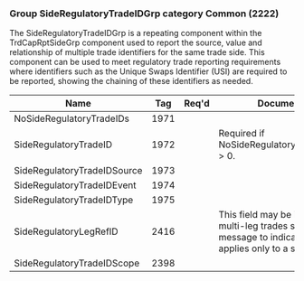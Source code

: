 ### Group SideRegulatoryTradeIDGrp category Common (2222)

The SideRegulatoryTradeIDGrp is a repeating component within the TrdCapRptSideGrp component used to report the source, value and relationship of multiple trade identifiers for the same trade side.
This component can be used to meet regulatory trade reporting requirements where identifiers such as the Unique Swaps Identifier (USI) are required to be reported, showing the chaining of these identifiers as needed.

| Name                        | Tag  | Req'd | Documentation                                                                                                                      |
|-----------------------------|------|----------|-------------------------------------------------------------------------------------------------------------------------------|
| NoSideRegulatoryTradeIDs    | 1971 |       |                                                                                                                                |
| SideRegulatoryTradeID       | 1972 |       | Required if NoSideRegulatoryTradeIDs(1971) > 0.                                                                                    |
| SideRegulatoryTradeIDSource | 1973 |       |                                                                                                                                |
| SideRegulatoryTradeIDEvent  | 1974 |       |                                                                                                                                |
| SideRegulatoryTradeIDType   | 1975 |       |                                                                                                                                |
| SideRegulatoryLegRefID      | 2416 |       | This field may be is used for multi-leg trades sent as a single message to indicate that the entry applies only to a specific leg. |
| SideRegulatoryTradeIDScope  | 2398 |       |                                                                                                                                |

